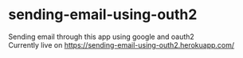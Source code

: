 # sending-email-using-outh2
Sending email through this app using google and oauth2 <br>
Currently live on  https://sending-email-using-outh2.herokuapp.com/
